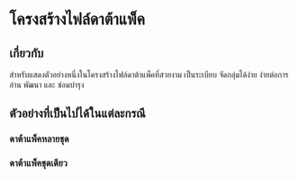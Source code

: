 # โครงสร้างไฟล์ดาต้าแพ็ค

## เกี่ยวกับ

สำหรับแสดงตัวอย่างหนึ่งในโครงสร้างไฟล์ดาต้าแพ็คที่สวยงาม เป็นระเบียบ จัดกลุ่มได้ง่าย ง่ายต่อการอ่าน พัฒนา และ ซ่อมบำรุง

## ตัวอย่างที่เป็นไปได้ในแต่ละกรณี

### ดาต้าแพ็คหลายชุด

### ดาต้าแพ็คชุดเดียว